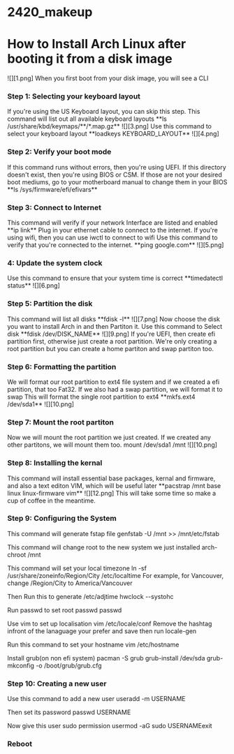 # 2420_makeup
<h1>How to Install Arch Linux after booting it from a disk image</h1>
![][1.png]
When you first boot from your disk image, you will see a CLI
<h3>Step 1: Selecting your keyboard layout</h3>
If you're using the US Keyboard layout, you can skip this step. 
This command will list out all available keyboard layouts
**ls /usr/share/kbd/keymaps/**/*.map.gz**
![][3.png]
Use this command to select your keyboard layout
**loadkeys KEYBOARD_LAYOUT**
![][4.png]

<h3>Step 2: Verify your boot mode</h3>
If this command runs without errors, then you're using UEFI. If this directory doesn't exist, then you're using BIOS or CSM. If those are not your desired boot mediums, go to your motherboard manual to change them in your BIOS
**ls /sys/firmware/efi/efivars**

<h3>Step 3: Connect to Internet</h3>
This command will verify if your network Interface are listed and enabled
**ip link**
Plug in your ethernet cable to connect to the internet. If you're using wifi, then you can use iwctl to connect to wifi
Use this command to verify that you're connected to the internet.
**ping google.com**
![][5.png]

<h3> 4: Update the system clock</h3>
Use this command to ensure that your system time is correct 
**timedatectl status**
![][6.png]

<h3>Step 5: Partition the disk</h3>
This command will list all disks
**fdisk -l**
![][7.png]
Now choose the disk you want to install Arch in and then Partiton it. Use this command to Select disk
**fdisk /dev/DISK_NAME**
![][9.png]
If you're UEFI, then create efi partition first, otherwise just create a root partition. We're only creating a root partition but you can create a home partiton and swap partiton too. 

<h3>Step 6: Formatting the partition</h3>
We will format our root partition to ext4 file system and if we created a efi partition, that too Fat32. If we also had a swap partition, we will format it to swap
This will format the single root partition to ext4
**mkfs.ext4 /dev/sda1**
![][10.png]

<h3>Step 7: Mount the root partiton</h3>
Now we will mount the root partition we just created. If we created any other partitons, we will mount them too. 
mount /dev/sda1 /mnt
![][10.png]

<h3>Step 8: Installing the kernal</h3>
This command will install essential base packages, kernal and firmware, and also a text editon VIM, which will be useful later
**pacstrap /mnt base linux linux-firmware vim**
![][12.png]
This will take some time so make a cup of coffee in the meantime.

<h3>Step 9: Configuring the System</h3>
This  command will generate fstap file
genfstab -U /mnt >> /mnt/etc/fstab

This command will change root to the new system we just installed
arch-chroot /mnt

This command will set your local timezone
ln -sf /usr/share/zoneinfo/Region/City /etc/localtime
For example, for Vancouver, change /Region/City to America/Vancouver

Then Run this to generate /etc/adjtime
hwclock --systohc

Run passwd to set root passwd
passwd

Use vim to set up localisation
vim /etc/locale/conf
Remove the hashtag infront of the lanaguage your prefer and save
then run
locale-gen

Run this command to set your hostname 
vim /etc/hostname

Install grub(on non efi system)
pacman -S grub
grub-install /dev/sda
grub-mkconfig -o /boot/grub/grub.cfg

<h3>Step 10: Creating a new user</h3>
Use this command to add a new user
useradd -m USERNAME

Then set its password
passwd USERNAME

Now give this user sudo permission
usermod -aG sudo USERNAMEexit

<h3>Reboot</h3>
